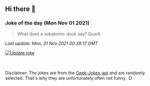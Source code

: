 ## Hi there 👋

### Joke of the day (Mon Nov 01 2021)
<!-- joke -->
>What does a subatomic duck say? Quark.
<!-- /joke -->

*Last update: Mon, 01 Nov 2021 00:28:17 GMT*

[![Update joke](https://github.com/nclskfm/nclskfm/actions/workflows/joke.yml/badge.svg)](https://github.com/nclskfm/nclskfm/actions/workflows/joke.yml)

<br><br>
Disclaimer: The jokes are from the [Geek-Jokes-api](https://github.com/sameerkumar18/geek-joke-api) and are randomly selected. That's why they are unfortunately often not funny. :D
